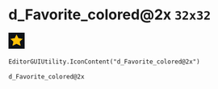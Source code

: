 # d_Favorite_colored@2x `32x32`
<img src="/img/d_Favorite_colored@2x.png" width=32 height=32>

``` CSharp
EditorGUIUtility.IconContent("d_Favorite_colored@2x")
```
```
d_Favorite_colored@2x
```
